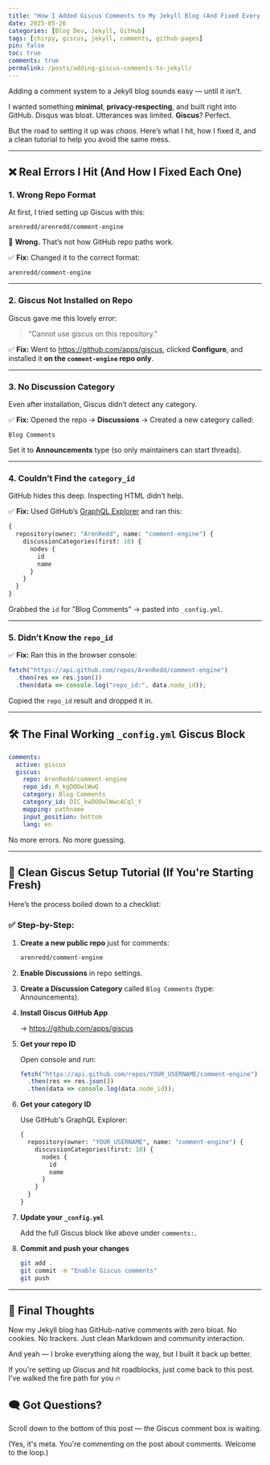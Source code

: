 ```yaml
---
title: "How I Added Giscus Comments to My Jekyll Blog (And Fixed Every Damn Error on the Way)"
date: 2025-05-26
categories: [Blog Dev, Jekyll, GitHub]
tags: [chirpy, giscus, jekyll, comments, github-pages]
pin: false
toc: true
comments: true
permalink: /posts/adding-giscus-comments-to-jekyll/
---
```


Adding a comment system to a Jekyll blog sounds easy — until it isn’t.

I wanted something **minimal**, **privacy-respecting**, and built right into GitHub. Disqus was bloat. Utterances was limited. **Giscus**? Perfect.

But the road to setting it up was *chaos*. Here’s what I hit, how I fixed it, and a clean tutorial to help you avoid the same mess.

---

## ❌ Real Errors I Hit (And How I Fixed Each One)

### 1. **Wrong Repo Format**

At first, I tried setting up Giscus with this:

```
arenredd/arenredd/comment-engine
```

🧱 **Wrong.** That’s not how GitHub repo paths work.

✅ **Fix:** Changed it to the correct format:

```
arenredd/comment-engine
```

---

### 2. **Giscus Not Installed on Repo**

Giscus gave me this lovely error:

> "Cannot use giscus on this repository."
> 

✅ **Fix:** Went to https://github.com/apps/giscus, clicked **Configure**, and installed it **on the `comment-engine` repo only**.

---

### 3. **No Discussion Category**

Even after installation, Giscus didn’t detect any category.

✅ **Fix:** Opened the repo → **Discussions** → Created a new category called:

```
Blog Comments
```

Set it to **Announcements** type (so only maintainers can start threads).

---

### 4. **Couldn’t Find the `category_id`**

GitHub hides this deep. Inspecting HTML didn’t help.

✅ **Fix:** Used GitHub’s [GraphQL Explorer](https://docs.github.com/en/graphql/overview/explorer) and ran this:

```graphql
{
  repository(owner: "ArenRedd", name: "comment-engine") {
    discussionCategories(first: 10) {
      nodes {
        id
        name
      }
    }
  }
}

```

Grabbed the `id` for "Blog Comments" → pasted into `_config.yml`.

---

### 5. **Didn’t Know the `repo_id`**

✅ **Fix:** Ran this in the browser console:

```jsx
fetch("https://api.github.com/repos/ArenRedd/comment-engine")
  .then(res => res.json())
  .then(data => console.log("repo_id:", data.node_id));
```

Copied the `repo_id` result and dropped it in.

---

## 🛠️ The Final Working `_config.yml` Giscus Block

```yaml
comments:
  active: giscus
  giscus:
    repo: ArenRedd/comment-engine
    repo_id: R_kgDOOwlWwQ
    category: Blog Comments
    category_id: DIC_kwDOOwlWwc4Cql_Y
    mapping: pathname
    input_position: bottom
    lang: en
```

No more errors. No more guessing.

---

## 🚀 Clean Giscus Setup Tutorial (If You're Starting Fresh)

Here’s the process boiled down to a checklist:

### ✅ Step-by-Step:

1. **Create a new public repo** just for comments:
    
    ```bash
    arenredd/comment-engine
    ```
    
2. **Enable Discussions** in repo settings.
3. **Create a Discussion Category** called `Blog Comments` (type: Announcements).
4. **Install Giscus GitHub App**
    
    → https://github.com/apps/giscus
    
5. **Get your repo ID**
    
    Open console and run:
    
    ```jsx
    fetch("https://api.github.com/repos/YOUR_USERNAME/comment-engine")
      .then(res => res.json())
      .then(data => console.log(data.node_id));
    ```
    
6. **Get your category ID**
    
    Use GitHub's GraphQL Explorer:
    
    ```graphql
    {
      repository(owner: "YOUR_USERNAME", name: "comment-engine") {
        discussionCategories(first: 10) {
          nodes {
            id
            name
          }
        }
      }
    }
    ```
    
7. **Update your `_config.yml`**
    
    Add the full Giscus block like above under `comments:`.
    
8. **Commit and push your changes**
    
    ```bash
    git add .
    git commit -m "Enable Giscus comments"
    git push
    ```
    

---

## 🧠 Final Thoughts

Now my Jekyll blog has GitHub-native comments with zero bloat. No cookies. No trackers. Just clean Markdown and community interaction.

And yeah — I broke everything along the way, but I built it back up better.

If you're setting up Giscus and hit roadblocks, just come back to this post. I've walked the fire path for you 🔥

## 🗨️ Got Questions?
Scroll down to the bottom of this post — the Giscus comment box is waiting.

(Yes, it's meta. You're commenting on the post about comments. Welcome to the loop.)
